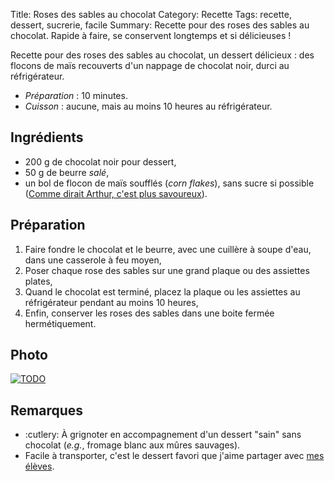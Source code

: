 Title: Roses des sables au chocolat
Category: Recette
Tags: recette, dessert, sucrerie, facile
Summary: Recette pour des roses des sables au chocolat. Rapide à faire, se conservent longtemps et si délicieuses !

Recette pour des roses des sables au chocolat, un dessert délicieux : des flocons de maïs recouverts d'un nappage de chocolat noir, durci au réfrigérateur.

- *Préparation* : 10 minutes.
- *Cuisson* : aucune, mais au moins 10 heures au réfrigérateur.

## Ingrédients
- 200 g de chocolat noir pour dessert,
- 50 g de beurre *salé*,
- un bol de flocon de maïs soufflés (*corn flakes*), sans sucre si possible ([Comme dirait Arthur, c'est plus savoureux](http://kaamelott-soundboard.2ec0b4.fr/#son/cest_pas_faux2)).

## Préparation
1. Faire fondre le chocolat et le beurre, avec une cuillère à soupe d'eau, dans une casserole à feu moyen,
2. Poser chaque rose des sables sur une grand plaque ou des assiettes plates,
3. Quand le chocolat est terminé, placez la plaque ou les assiettes au réfrigérateur pendant au moins 10 heures,
4. Enfin, conserver les roses des sables dans une boite fermée hermétiquement.

## Photo
[![TODO]({static}images/blank.png)](#)

## Remarques
- :cutlery: À grignoter en accompagnement d'un dessert "sain" sans chocolat (*e.g.*, fromage blanc aux mûres sauvages).
- Facile à transporter, c'est le dessert favori que j'aime partager avec [mes élèves](http://perso.crans.org/besson/teach/).